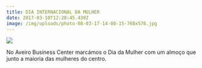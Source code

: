 ```yaml
---
title: DIA INTERNACIONAL DA MULHER
date: 2017-03-10T12:28:45.430Z
image: /img/uploads/photo-08-03-17-14-08-15-768x576.jpg
---
```

![](/img/uploads/photo-08-03-17-15-35-38-768x768.jpg)

No Aveiro Business Center marcámos o Dia da Mulher com um almoço que junto a maioria das mulheres do centro.
